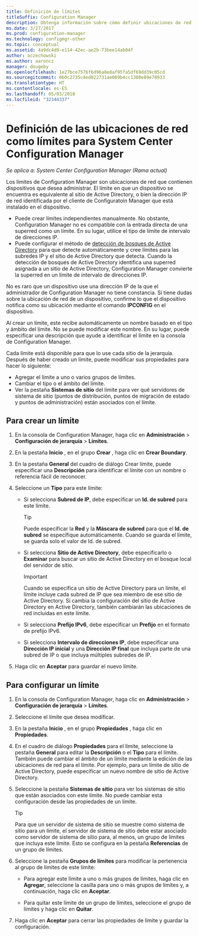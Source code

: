 ```yaml
---
title: Definición de límites
titleSuffix: Configuration Manager
description: Obtenga información sobre cómo definir ubicaciones de red de la intranet que pueden contener los dispositivos que quiere administrar.
ms.date: 3/27/2017
ms.prod: configuration-manager
ms.technology: configmgr-other
ms.topic: conceptual
ms.assetid: 4a9dc4d9-e114-42ec-ae2b-73bee14ab04f
author: aczechowski
ms.author: aaroncz
manager: dougeby
ms.openlocfilehash: 1e27bce7576f6d96a8e8af95fa5df69dd39c05cd
ms.sourcegitcommit: 0b0c2735c4ed822731ae069b4cc1380e89e78933
ms.translationtype: HT
ms.contentlocale: es-ES
ms.lasthandoff: 05/03/2018
ms.locfileid: "32344337"
---
```

# <a name="define-network-locations-as-boundaries-for-system-center-configuration-manager"></a>Definición de las ubicaciones de red como límites para System Center Configuration Manager

*Se aplica a: System Center Configuration Manager (Rama actual)*

Los límites de Configuration Manager son ubicaciones de red que contienen dispositivos que desea administrar. El límite en que un dispositivo se encuentra es equivalente al sitio de Active Directory, o bien la dirección IP de red identificada por el cliente de Configuratoin Manager que está instalado en el dispositivo.
 - Puede crear límites independientes manualmente. No obstante, Configuration Manager no es compatible con la entrada directa de una superred como un límite. En su lugar, utilice el tipo de límite de intervalo de direcciones IP.
 - Puede configurar el método de [detección de bosques de Active Directory](../../../../core/servers/deploy/configure/about-discovery-methods.md#bkmk_aboutForest) para que detecte automáticamente y cree límites para las subredes IP y el sitio de Active Directory que detecta. Cuando la detección de bosques de Active Directory identifica una superred asignada a un sitio de Active Directory, Configuration Manager convierte la superred en un límite de intervalo de direcciones IP.  

No es raro que un dispositivo use una dirección IP de la que el administrador de Configuration Manager no tiene constancia. Si tiene dudas sobre la ubicación de red de un dispositivo, confirme lo que el dispositivo notifica como su ubicación mediante el comando **IPCONFIG** en el dispositivo.  

Al crear un límite, este recibe automáticamente un nombre basado en el tipo y ámbito del límite. No se puede modificar este nombre. En su lugar, puede especificar una descripción que ayude a identificar el límite en la consola de Configuration Manager.  

Cada límite está disponible para que lo use cada sitio de la jerarquía. Después de haber creado un límite, puede modificar sus propiedades para hacer lo siguiente:  
-   Agregar el límite a uno o varios grupos de límites.  
-   Cambiar el tipo o el ámbito del límite.  
-   Ver la pestaña **Sistemas de sitio** del límite para ver qué servidores de sistema de sitio (puntos de distribución, puntos de migración de estado y puntos de administración) están asociados con el límite.  

## <a name="to-create-a-boundary"></a>Para crear un límite  

1.  En la consola de Configuration Manager, haga clic en **Administración** > **Configuración de jerarquía** > **Límites**.  

2.  En la pestaña **Inicio** , en el grupo **Crear** , haga clic en **Crear Boundary**.  

3.  En la pestaña **General** del cuadro de diálogo Crear límite, puede especificar una **Descripción** para identificar el límite con un nombre o referencia fácil de reconocer.  

4.  Seleccione un **Tipo** para este límite:  

    -   Si selecciona **Subred de IP**, debe especificar un **Id. de subred** para este límite.  
        > [!TIP]  
        >  Puede especificar la **Red** y la **Máscara de subred** para que el **Id. de subred** se especifique automáticamente. Cuando se guarda el límite, se guarda solo el valor de Id. de subred.  

    -   Si selecciona **Sitio de Active Directory**, debe especificarlo o **Examinar** para buscar un sitio de Active Directory en el bosque local del servidor de sitio.  

        > [!IMPORTANT]  
        >  Cuando se especifica un sitio de Active Directory para un límite, el límite incluye cada subred de IP que sea miembro de ese sitio de Active Directory. Si cambia la configuración del sitio de Active Directory en Active Directory, también cambiarán las ubicaciones de red incluidas en este límite.  

    -   Si selecciona **Prefijo IPv6**, debe especificar un **Prefijo** en el formato de prefijo IPv6.  

    -   Si selecciona **Intervalo de direcciones IP**, debe especificar una **Dirección IP inicial** y una **Dirección IP final** que incluya parte de una subred de IP o que incluya múltiples subredes de IP.    

5.  Haga clic en **Aceptar** para guardar el nuevo límite.  

## <a name="to-configure-a-boundary"></a>Para configurar un límite  

1.  En la consola de Configuration Manager, haga clic en **Administración** > **Configuración de jerarquía** > **Límites**.  

2.  Seleccione el límite que desea modificar.  

3.  En la pestaña **Inicio** , en el grupo **Propiedades** , haga clic en **Propiedades**.  

4.  En el cuadro de diálogo **Propiedades** para el límite, seleccione la pestaña **General** para editar la **Descripción** o el **Tipo** para el límite. También puede cambiar el ámbito de un límite mediante la edición de las ubicaciones de red para el límite. Por ejemplo, para un límite de sitio de Active Directory, puede especificar un nuevo nombre de sitio de Active Directory.  

5.  Seleccione la pestaña **Sistemas de sitio** para ver los sistemas de sitio que están asociados con este límite. No puede cambiar esta configuración desde las propiedades de un límite.  

    > [!TIP]  
    >  Para que un servidor de sistema de sitio se muestre como sistema de sitio para un límite, el servidor de sistema de sitio debe estar asociado como servidor de sistema de sitio para, al menos, un grupo de límites que incluya este límite. Esto se configura en la pestaña **Referencias** de un grupo de límites.  

6.  Seleccione la pestaña **Grupos de límites** para modificar la pertenencia al grupo de límites de este límite:  

    -   Para agregar este límite a uno o más grupos de límites, haga clic en **Agregar**, seleccione la casilla para uno o más grupos de límites y, a continuación, haga clic en **Aceptar**.  

    -   Para quitar este límite de un grupo de límites, seleccione el grupo de límites y haga clic en **Quitar**.  

7.  Haga clic en **Aceptar** para cerrar las propiedades de límite y guardar la configuración.  
